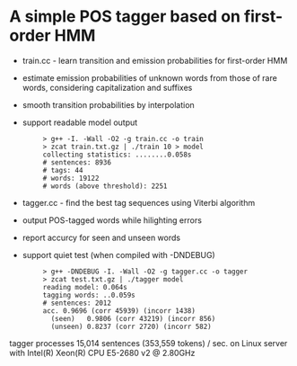 A simple POS tagger based on first-order HMM
===
+ train.cc - learn transition and emission probabilities for first-order HMM
 - estimate emission probabilities of unknown words from those of rare words, considering capitalization and suffixes
 - smooth transition probabilities by interpolation
 - support readable model output

            > g++ -I. -Wall -O2 -g train.cc -o train
            > zcat train.txt.gz | ./train 10 > model
            collecting statistics: ........0.058s
            # sentences: 8936
            # tags: 44
            # words: 19122
            # words (above threshold): 2251
  
+ tagger.cc - find the best tag sequences using Viterbi algorithm
 - output POS-tagged words while hilighting errors
 - report accurcy for seen and unseen words
 - support quiet test (when compiled with -DNDEBUG)

            > g++ -DNDEBUG -I. -Wall -O2 -g tagger.cc -o tagger
            > zcat test.txt.gz | ./tagger model
            reading model: 0.064s
            tagging words: ..0.059s
            # sentences: 2012
            acc. 0.9696 (corr 45939) (incorr 1438)
              (seen)   0.9806 (corr 43219) (incorr 856)
              (unseen) 0.8237 (corr 2720) (incorr 582)

tagger processes 15,014 sentences (353,559 tokens) / sec. on Linux server with Intel(R) Xeon(R) CPU E5-2680 v2 @ 2.80GHz
